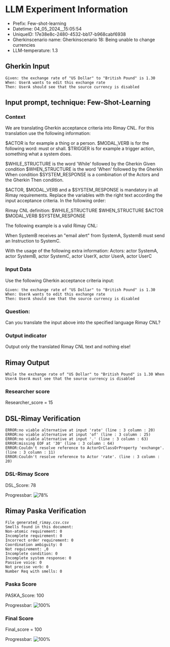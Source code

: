 

# LLM Experiment Information
* Prefix:   Few-shot-learning
* Datetime: 04_05_2024__15:05:54
* UniqueID: 17e38e8c-2480-4532-bb17-b968cabf6938
* Gherkinscenario name: Gherkinscenario 18: Being unable to change currencies
* LLM-temperature: 1.3

        

## Gherkin Input
```
Given: the exchange rate of "US Dollar" to "British Pound" is 1.30
When: UserA wants to edit this exchange rate
Then: UserA should see that the source currency is disabled
```
    



## Input prompt, technique: Few-Shot-Learning


### Context
We are translating Gherkin acceptance criteria into Rimay CNL.
For this translation use the following information:

$ACTOR is for example a thing or a person.
$MODAL_VERB is for  the following word: must or shall.
$TRIGGER is for example a trigger action, something what a system does.

$WHILE_STRUCTURE is the word 'While' followed by the Gherkin Given condition
$WHEN_STRUCTURE is the word  'When' followed by the Gherkin When condition
$SYSTEM_RESPONSE is a combination of the Actors and the Gherkin Then condition.

$ACTOR, $MODAL_VERB and a $SYSTEM_RESPONSE is mandatory in all Rimay requirements.
Replace the variables with the right text according the input acceptance criteria.
In the following order: 

Rimay CNL definition: $WHILE_STRUCTURE $WHEN_STRUCTURE $ACTOR $MODAL_VERB $SYSTEM_RESPONSE

The following example is a valid Rimay CNL:

When SystemB receives an "email alert" from SystemA, SystemB must send an Instruction to SystemC.

With the usage of the following extra information:
Actors: actor SystemA, actor SystemB, actor SystemC, actor UserX, actor UserA, actor UserC


        

### Input Data
Use the following Gherkin acceptance criteria input: 
```
Given: the exchange rate of "US Dollar" to "British Pound" is 1.30
When: UserA wants to edit this exchange rate
Then: UserA should see that the source currency is disabled
```

### Question:
Can you translate the input above into the specified language Rimay CNL?

### Output indicator
Output only the translated Rimay CNL text and nothing else!


## Rimay Output
```
While the exchange rate of "US Dollar" to "British Pound" is 1.30 When UserA UserA must see that the source currency is disabled
``` 
            

### Researcher score
Researcher_score = 15




## DSL-Rimay Verification
```
ERROR:no viable alternative at input 'rate' (line : 3 column : 20)
ERROR:no viable alternative at input 'of' (line : 3 column : 25)
ERROR:no viable alternative at input '.' (line : 3 column : 63)
ERROR:missing EOF at '30' (line : 3 column : 64)
ERROR:Couldn't resolve reference to ActorOrClassOrProperty 'exchange'. (line : 3 column : 11)
ERROR:Couldn't resolve reference to Actor 'rate'. (line : 3 column : 20)

```
### DSL-Rimay Score
DSL_Score: 78

Progressbar: ![78%](https://progress-bar.dev/78)

            


## Rimay Paska Verification
```
File generated_rimay.csv.csv
Smells found in this document: 
Non-atomic requirement: 0
Incomplete requirement: 0
Incorrect order requirement: 0
Coordination ambiguity: 0
Not requirement: ,0
Incomplete condition: 0
Incomplete system response: 0
Passive voice: 0
Not precise verb: 0
Number Req with smells: 0

```
### Paska Score
PASKA_Score: 100

Progressbar: ![100%](https://progress-bar.dev/100)

            

### Final Score
Final_score = 100

Progressbar: ![100%](https://progress-bar.dev/100)

